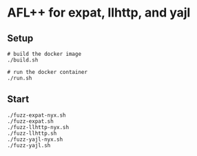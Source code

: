 # AFL++ for expat, llhttp, and yajl


## Setup

```
# build the docker image
./build.sh

# run the docker container
./run.sh
```

## Start

```
./fuzz-expat-nyx.sh
./fuzz-expat.sh
./fuzz-llhttp-nyx.sh
./fuzz-llhttp.sh
./fuzz-yajl-nyx.sh
./fuzz-yajl.sh
```
